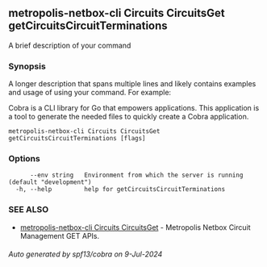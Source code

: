 ## metropolis-netbox-cli Circuits CircuitsGet getCircuitsCircuitTerminations

A brief description of your command

### Synopsis

A longer description that spans multiple lines and likely contains examples
and usage of using your command. For example:

Cobra is a CLI library for Go that empowers applications.
This application is a tool to generate the needed files
to quickly create a Cobra application.

```
metropolis-netbox-cli Circuits CircuitsGet getCircuitsCircuitTerminations [flags]
```

### Options

```
      --env string   Environment from which the server is running (default "development")
  -h, --help         help for getCircuitsCircuitTerminations
```

### SEE ALSO

* [metropolis-netbox-cli Circuits CircuitsGet]()	 - Metropolis Netbox Circuit Management GET APIs.

###### Auto generated by spf13/cobra on 9-Jul-2024
